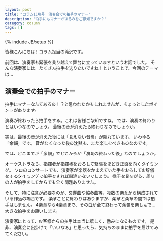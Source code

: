 ```yaml
---
layout: post
title: "コラム10月号　演奏会での拍手のマナー"
description: "拍手にもマナーがあるのをご存知ですか？"
category: column 
tags: []
---
```

{% include JB/setup %}


皆様こんにちは！コラム担当の滝沢です。

 

前回は、演奏家も緊張を乗り越えて舞台に立っていますというお話でした。
そんな演奏家には、たくさん拍手を送りたいですね！ということで、今回のテーマは…

## 演奏会での拍手のマナー 

拍手にマナーなんてあるの！？と思われたかもしれませんが、ちょっとしたポイントがあります。

演奏が終わったら拍手をする。これは皆様ご存知ですね。
では、演奏の終わりとはいつなのでしょう。
最後の音が消えたら終わりなのでしょうか。

実は、最後の音が消えた後には「見えない音楽」が隠れています。
いわゆる「余韻」です。
音がなくなった後の沈黙も、また楽しむべきものなのです。

では、どこまでが「余韻」でどこからが「演奏の終わった後」なのでしょうか。

オーケストラなら、指揮者が指揮棒をおろして緊張をほどき正面を向くタイミング。
ソロのコンサートでも、演奏家が楽器をかまえていた手をおろしてお辞儀をするタイミングで拍手をすれば間違いないでしょう。
様子を見ながら、周りの人が拍手をしてからでも全く問題ありません。

 

そして、特に注意が必要なのが、交響曲や協奏曲等、複数の楽章から構成されている作品の場合です。
楽章ごとに終わりはありますが、楽章と楽章の間では拍手はしません。
4楽章なら4楽章まで、その曲が全て終わって余韻を楽しんで…大きな拍手をお願いします。

演奏家にとって、お客様からの拍手は本当に嬉しく、励みになるものです。
是非、演奏会に出掛けて「いいなぁ」と思ったら、気持ちのままに拍手を届けてみてください。